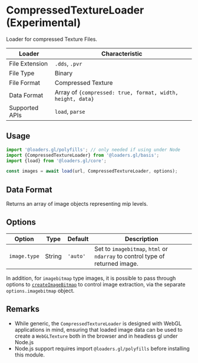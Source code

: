 # CompressedTextureLoader (Experimental)

Loader for compressed Texture Files.

| Loader         | Characteristic                                             |
| -------------- | ---------------------------------------------------------- |
| File Extension | `.dds`, `.pvr`                                             |
| File Type      | Binary                                                     |
| File Format    | Compressed Texture                                         |
| Data Format    | Array of `{compressed: true, format, width, height, data}` |
| Supported APIs | `load`, `parse`                                            |

## Usage

```js
import '@loaders.gl/polyfills'; // only needed if using under Node
import {CompressedTextureLoader} from '@loaders.gl/basis';
import {load} from '@loaders.gl/core';

const images = await load(url, CompressedTextureLoader, options);
```

## Data Format

Returns an array of image objects representing mip levels.

## Options

| Option       | Type   | Default  | Description                                                                  |
| ------------ | ------ | -------- | ---------------------------------------------------------------------------- |
| `image.type` | String | `'auto'` | Set to `imagebitmap`, `html` or `ndarray` to control type of returned image. |

In addition, for `imagebitmap` type images, it is possible to pass through options to [`createImageBitmap`](https://developer.mozilla.org/en-US/docs/Web/API/WindowOrWorkerGlobalScope/createImageBitmap) to control image extraction, via the separate `options.imagebitmap` object.

## Remarks

- While generic, the `CompressedTextureLoader` is designed with WebGL applications in mind, ensuring that loaded image data can be used to create a `WebGLTexture` both in the browser and in headless gl under Node.js
- Node.js support requires import `@loaders.gl/polyfills` before installing this module.
